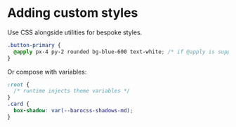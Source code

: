 # Adding custom styles

Use CSS alongside utilities for bespoke styles.

```css
.button-primary {
  @apply px-4 py-2 rounded bg-blue-600 text-white; /* if @apply is supported */
}
```

Or compose with variables:

```css
:root {
  /* runtime injects theme variables */
}
.card {
  box-shadow: var(--barocss-shadows-md);
}
```
